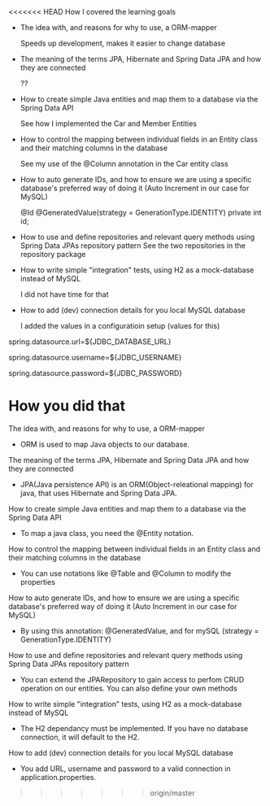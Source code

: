 <<<<<<< HEAD
How I covered the learning goals

- The idea with, and reasons for why to use, a ORM-mapper

  Speeds up development, makes it easier to change database

- The meaning of the terms JPA, Hibernate and Spring Data JPA and how they are connected

   ??

- How to create simple Java entities and map them to a database via the Spring Data API

   See how I implemented the Car and Member Entities
- How to control the mapping between individual fields in an Entity class and their matching columns in the database

   See my use of the @Column annotation in the Car entity class
  
- How to auto generate IDs, and how to ensure we are using  a specific database's preferred way of doing it (Auto Increment in our case for  MySQL)

   @Id
  @GeneratedValue(strategy = GenerationType.IDENTITY)
  private int id;

- How to use and define repositories and relevant query methods using Spring Data JPAs repository pattern
   See the two repositories in the repository package
  
- How to write simple "integration" tests, using H2 as a mock-database instead of MySQL
  
   I did not have time for that
- How to add (dev) connection details for you local MySQL database

  I added the values in a configuratioin setup (values for this)

spring.datasource.url=${JDBC_DATABASE_URL}

spring.datasource.username=${JDBC_USERNAME}

spring.datasource.password=${JDBC_PASSWORD}
  
   How you did that
=======
The idea with, and reasons for why to use, a ORM-mapper
-  ORM is used to map Java objects to our database.

The meaning of the terms JPA, Hibernate and Spring Data JPA and how they are connected
-  JPA(Java persistence API) is an ORM(Object-releational mapping) for java, that uses Hibernate and Spring Data JPA.

How to create simple Java entities and map them to a database via the Spring Data API
- To map a java class, you need the @Entity notation. 

How to control the mapping between individual fields in an Entity class and their matching columns in the database
- You can use notations like @Table and @Column to modify the properties

How to auto generate IDs, and how to ensure we are using  a specific database's preferred way of doing it (Auto Increment in our case for  MySQL)
- By using this annotation:  @GeneratedValue, and for mySQL (strategy = GenerationType.IDENTITY)

How to use and define repositories and relevant query methods using Spring Data JPAs repository pattern
- You can extend the JPARepository to gain access to perfom CRUD operation on our entities. You can also define your own methods

How to write simple "integration" tests, using H2 as a mock-database instead of MySQL
- The H2 dependancy must be implemented. If you have no database connection, it will default to the H2.

How to add (dev) connection details for you local MySQL database
- You  add URL, username and password to a valid connection in application.properties.
>>>>>>> origin/master
